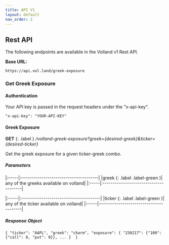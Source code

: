 ```yaml
---
title: API V1
layout: default
nav_order: 2
---
```


## Rest API

The following endpoints are available in the Volland v1 Rest API.

**Base URL:**

`https://api.vol.land/greek-exposure`

### Get Greek Exposure

#### Authentication

Your API key is passed in the request headers under the "x-api-key".

`"x-api-key": "YOUR-API-KEY"`

#### Greek Exposure

**GET** {: .label } _/volland-greek-exposure?greek={desired-greek}&ticker={desired-ticker}_

Get the greek exposure for a given ticker-greek combo.

##### Parameters

|:-----|:--------------------------------------|
|greek {: .label .label-green }| any of the greeks available on volland|
|:-----|:--------------------------------------|

|:-----|:---------------------------------------|
|ticker {: .label .label-green }| any of the ticker available on volland|
|:-----|:---------------------------------------|

##### Response Object

`
{
	"ticker": "AAPL",
	"greek": "charm",
	"exposure": {
		"230217": {"100": {"call": 0, "put": 0}},
		...
	} 
}
`